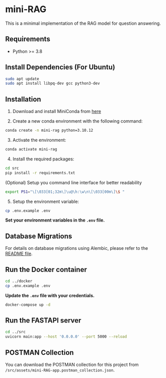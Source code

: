 # mini-RAG

This is a minimal implementation of the RAG model for question answering.

## Requirements

- Python >= 3.8

## Install Dependencies (For Ubuntu)

```bash
sudo apt update
sudo apt install libpq-dev gcc python3-dev
```

## Installation

1. Download and install MiniConda from [here](https://docs.anaconda.com/miniconda/#quick-command-line-install)

2. Create a new conda environment with the following command:

```bash
conda create -n mini-rag python=3.10.12
```

3. Activate the environment:

```bash
conda activate mini-rag
```

4. Install the required packages:

```bash
cd src
pip install -r requirements.txt
```

(Optional) Setup you command line interface for better readability

```bash
export PS1="\[\033[01;32m\]\u@\h:\w\n\[\033[00m\]\$ "
```

5. Setup the environment variable:

```bash
cp .env.example .env
```

**Set your environment variables in the `.env` file.**

## Database Migrations

For details on database migrations using Alembic, please refer to the [README file](../src/models/db_schemas/miniRAG).

## Run the Docker container

```bash
cd ../docker
cp .env.example .env
```

**Update the `.env` file with your credentials.**

```bash
docker-compose up -d
```

## Run the FASTAPI server

```bash
cd ../src
uvicorn main:app --host '0.0.0.0' --port 5000 --reload
```

## POSTMAN Collection

You can download the POSTMAN collection for this project from `/src/assets/mini-RAG-app.postman_collection.json`.
